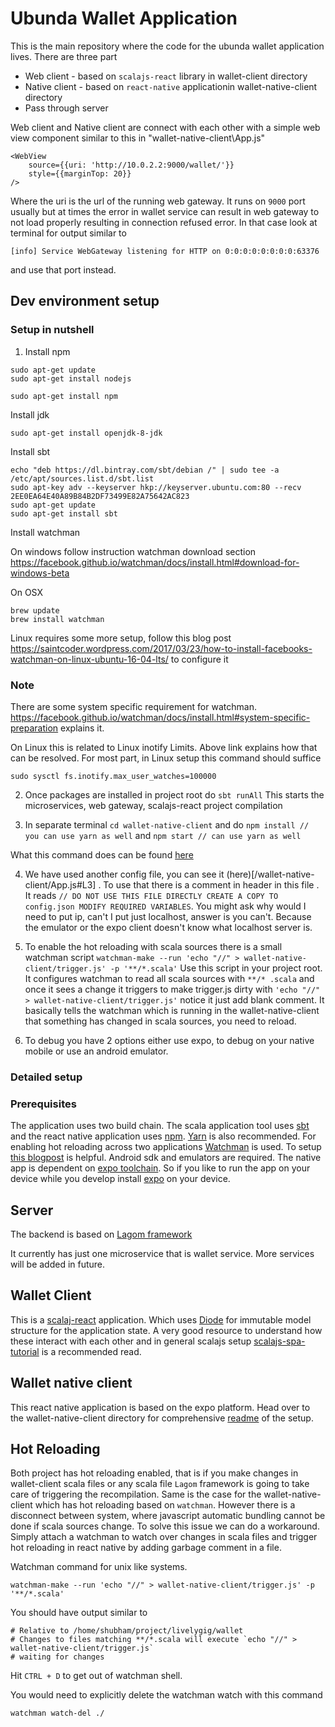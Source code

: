 # Ubunda Wallet Application

This is the main repository where the code for the ubunda wallet application lives. There are three part

* Web client - based on `scalajs-react` library in wallet-client directory
* Native client - based on `react-native` applicationin wallet-native-client directory
* Pass through server

Web client and Native client are connect with each other with a simple web view component similar to this in "wallet-native-client\App.js"

```
<WebView
    source={{uri: 'http://10.0.2.2:9000/wallet/'}}
    style={{marginTop: 20}}
/>
```
Where the uri is the url of the running web gateway. It runs on `9000` port usually but at times the error in wallet service can result in web gateway to not load properly resulting in connection refused error. In that case look at terminal for output similar to

```
[info] Service WebGateway listening for HTTP on 0:0:0:0:0:0:0:0:63376
```
and use that port instead.

## Dev environment setup

### Setup in nutshell

1. Install npm

```
sudo apt-get update
sudo apt-get install nodejs

sudo apt-get install npm
```
Install jdk

```
sudo apt-get install openjdk-8-jdk
```

Install sbt

```
echo "deb https://dl.bintray.com/sbt/debian /" | sudo tee -a /etc/apt/sources.list.d/sbt.list
sudo apt-key adv --keyserver hkp://keyserver.ubuntu.com:80 --recv 2EE0EA64E40A89B84B2DF73499E82A75642AC823
sudo apt-get update
sudo apt-get install sbt
```

Install watchman

On windows follow instruction watchman download section https://facebook.github.io/watchman/docs/install.html#download-for-windows-beta

On OSX
```
brew update
brew install watchman
```
Linux requires some more setup, follow this blog post https://saintcoder.wordpress.com/2017/03/23/how-to-install-facebooks-watchman-on-linux-ubuntu-16-04-lts/ to configure it 


### Note

There are some system specific requirement for watchman. https://facebook.github.io/watchman/docs/install.html#system-specific-preparation explains it.

On Linux this is related to Linux inotify Limits. Above link explains how that can be resolved. For most part, in Linux setup this command should suffice

```
sudo sysctl fs.inotify.max_user_watches=100000
```

2. Once packages are installed in project root do `sbt runAll` This starts the microservices, web gateway, scalajs-react project compilation

3. In separate terminal `cd wallet-native-client` and do `npm install // you can use yarn as well` and `npm start // can use yarn as well`

What this command does can be found [here](/wallet-native-client/package.json#L12)

4. We have used another config file, you can see it (here)[/wallet-native-client/App.js#L3] . To use that there is a comment in header in this file . It reads `// DO NOT USE THIS FILE DIRECTLY CREATE A COPY TO config.json MODIFY REQUIRED VARIABLES`. 
You might ask why would I need to put ip, can't I put just localhost, answer is you can't. Because the emulator or the expo client doesn't know what localhost server is.

6. To enable the hot reloading with scala sources there is a small watchman script
`watchman-make --run 'echo "//" > wallet-native-client/trigger.js' -p '**/*.scala'`
Use this script in your project root. 
It configures watchman to read all scala sources with `**/* .scala` and once it sees a change it triggers to make trigger.js dirty with `'echo "//" > wallet-native-client/trigger.js'` notice it just add blank comment. It basically tells the watchman which is running in the wallet-native-client that something has changed in scala sources, you need to reload.

7. To debug you have 2 options either use expo, to debug on your native mobile or use an android emulator.

### Detailed setup

### Prerequisites

The application uses two build chain. The scala application tool uses [sbt](https://www.scala-sbt.org/) and the react native application uses [npm](https://www.npmjs.com/). [Yarn](https://yarnpkg.com/en/) is also recommended.
For enabling hot reloading across two applications [Watchman](https://facebook.github.io/watchman/) is used. To setup [this blogpost](https://saintcoder.wordpress.com/2017/03/23/how-to-install-facebooks-watchman-on-linux-ubuntu-16-04-lts/) is helpful.
Android sdk and emulators are required. The native app is dependent on [expo toolchain](https://expo.io/). So if you like to run the app on your device while you develop install [expo](https://play.google.com/store/apps/details?id=host.exp.exponent&hl=en) on your device.

## Server

The backend is based on [Lagom framework](https://www.lagomframework.com/documentation/1.4.x/scala/Home.html)

It currently has just one microservice that is wallet service. More services will be added in future.

## Wallet Client

This is a [scalaj-react](https://github.com/japgolly/scalajs-react) application. Which uses [Diode](https://github.com/suzaku-io/diode) for immutable model structure for the application state.
A very good resource to understand how these interact with each other and in general scalajs setup [scalajs-spa-tutorial](https://ochrons.github.io/scalajs-spa-tutorial/en/) is a recommended read.

## Wallet native client

This react native application is based on the expo platform. Head over to the wallet-native-client directory for comprehensive [readme](/wallet-native-client/README.md) of the setup.

## Hot Reloading

Both project has hot reloading enabled, that is if you make changes in wallet-client scala files or any scala file `Lagom` framework is going to take care of triggering the recompilation. Same is the case for the wallet-native-client which has hot reloading based on `watchman`. However there is a disconnect between system, where javascript automatic bundling cannot be done if scala sources change. To solve this issue we can do a workaround. Simply attach a watchman to watch over changes in scala files and trigger hot reloading in react native by adding garbage comment in a file.

Watchman command for unix like systems.

`watchman-make --run 'echo "//" > wallet-native-client/trigger.js' -p '**/*.scala'`

You should have output similar to

```
# Relative to /home/shubham/project/livelygig/wallet
# Changes to files matching **/*.scala will execute `echo "//" > wallet-native-client/trigger.js`
# waiting for changes
```

Hit `CTRL + D` to get out of watchman shell.

You would need to explicitly delete the watchman watch with this command

`watchman watch-del ./`
